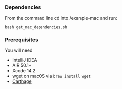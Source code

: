 ### Dependencies
From the command line cd into /example-mac and run:

```shell
bash get_mac_dependencies.sh
```

### Prerequisites

You will need

- IntelliJ IDEA
- AIR 50.1+
- Xcode 14.2
- wget on macOS via `brew install wget`
- [Carthage](https://github.com/Carthage/Carthage#installing-carthage)
